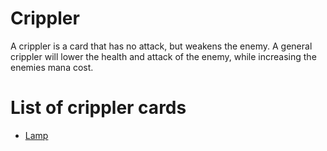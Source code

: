 # Crippler

  A crippler is a card that has no attack, but weakens the enemy. A general crippler will lower the health and attack of the enemy, while increasing the enemies mana cost.
  
# List of crippler cards

  - [Lamp](./lamp.html)